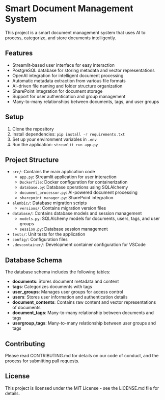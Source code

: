 # Smart Document Management System

This project is a smart document management system that uses AI to process, categorize, and store documents intelligently.

## Features

- Streamlit-based user interface for easy interaction
- PostgreSQL database for storing metadata and vector representations
- OpenAI integration for intelligent document processing
- Automatic metadata extraction from various file formats
- AI-driven file naming and folder structure organization
- SharePoint integration for document storage
- Support for user authentication and group management
- Many-to-many relationships between documents, tags, and user groups

## Setup

1. Clone the repository
2. Install dependencies: `pip install -r requirements.txt`
3. Set up your environment variables in `.env`
4. Run the application: `streamlit run app.py`

## Project Structure

- `src/`: Contains the main application code
  - `app.py`: Streamlit application for user interaction
  - `Dockerfile`: Docker configuration for containerization
  - `database.py`: Database operations using SQLAlchemy
  - `document_processor.py`: AI-powered document processing
  - `sharepoint_manager.py`: SharePoint integration
- `alembic/`: Database migration scripts
  - `versions/`: Contains migration version files
- `database/`: Contains database models and session management
  - `models.py`: SQLAlchemy models for documents, users, tags, and user groups
  - `session.py`: Database session management
- `tests/`: Unit tests for the application
- `config/`: Configuration files
- `.devcontainer/`: Development container configuration for VSCode

## Database Schema

The database schema includes the following tables:

- **documents**: Stores document metadata and content
- **tags**: Categorizes documents with tags
- **user_groups**: Manages user groups for access control
- **users**: Stores user information and authentication details
- **document_contents**: Contains raw content and vector representations of documents
- **document_tags**: Many-to-many relationship between documents and tags
- **usergroup_tags**: Many-to-many relationship between user groups and tags

## Contributing

Please read CONTRIBUTING.md for details on our code of conduct, and the process for submitting pull requests.

## License

This project is licensed under the MIT License - see the LICENSE.md file for details.
